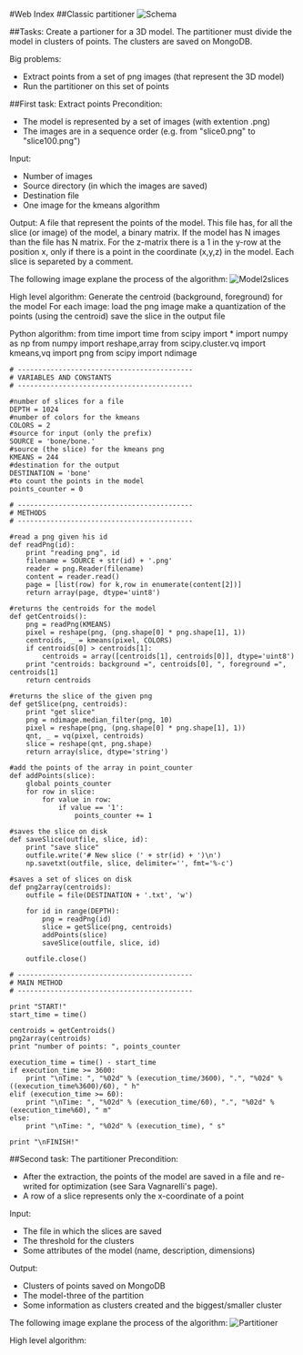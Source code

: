 #Web Index
##Classic partitioner
![Schema](https://raw.github.com/cvdlab-bio/webindex/patrizio_dev_branch/FinalProject/SchemaWebIndex.png)

##Tasks:
Create a partioner for a 3D model. 
The partitioner must divide the model in clusters of points.
The clusters are saved on MongoDB.

Big problems:
* Extract points from a set of png images (that represent the 3D model)
* Run the partitioner on this set of points

##First task: Extract points
Precondition:
* The model is represented by a set of images (with extention .png)
* The images are in a sequence order (e.g. from "slice0.png" to "slice100.png")

Input:
* Number of images
* Source directory (in which the images are saved)
* Destination file
* One image for the kmeans algorithm

Output:
A file that represent the points of the model.
This file has, for all the slice (or image) of the model, a binary matrix.
If the model has N images than the file has N matrix.
For the z-matrix there is a 1 in the y-row at the position x, only if there is a point in the coordinate (x,y,z) in the model.
Each slice is separeted by a comment.

The following image explane the process of the algorithm:
![Model2slices](https://raw.github.com/cvdlab-bio/webindex/patrizio_dev_branch/FinalProject/Model2slices.png)

High level algorithm:
	Generate the centroid (background, foreground) for the model
	For each image:
		load the png image
		make a quantization of the points (using the centroid)
		save the slice in the output file

Python algorithm:
    from time import time
    from scipy import *
    import numpy as np
    from numpy import reshape,array
    from scipy.cluster.vq import kmeans,vq
    import png
    from scipy import ndimage
    
    # -------------------------------------------
    # VARIABLES AND CONSTANTS
    # -------------------------------------------
    
    #number of slices for a file
    DEPTH = 1024
    #number of colors for the kmeans
    COLORS = 2
    #source for input (only the prefix)
    SOURCE = 'bone/bone.'
    #source (the slice) for the kmeans png 
    KMEANS = 244
    #destination for the output
    DESTINATION = 'bone'
    #to count the points in the model
    points_counter = 0
    
    # -------------------------------------------
    # METHODS
    # -------------------------------------------
    
    #read a png given his id
    def readPng(id):
        print "reading png", id
        filename = SOURCE + str(id) + '.png'
        reader = png.Reader(filename)
        content = reader.read()
        page = [list(row) for k,row in enumerate(content[2])]
        return array(page, dtype='uint8')
    
    #returns the centroids for the model
    def getCentroids():
        png = readPng(KMEANS)
        pixel = reshape(png, (png.shape[0] * png.shape[1], 1))
        centroids, _ = kmeans(pixel, COLORS)
        if centroids[0] > centroids[1]:
            centroids = array([centroids[1], centroids[0]], dtype='uint8')
        print "centroids: background =", centroids[0], ", foreground =", centroids[1]
        return centroids
    
    #returns the slice of the given png
    def getSlice(png, centroids):
        print "get slice"
        png = ndimage.median_filter(png, 10)
        pixel = reshape(png, (png.shape[0] * png.shape[1], 1))
        qnt, _ = vq(pixel, centroids)
        slice = reshape(qnt, png.shape)
        return array(slice, dtype='string')
    
    #add the points of the array in point_counter
    def addPoints(slice):
        global points_counter
        for row in slice:
            for value in row:
                if value == '1':
                    points_counter += 1
    
    #saves the slice on disk
    def saveSlice(outfile, slice, id):
        print "save slice"
        outfile.write('# New slice (' + str(id) + ')\n')
        np.savetxt(outfile, slice, delimiter='', fmt='%-c')
    
    #saves a set of slices on disk
    def png2array(centroids):     
        outfile = file(DESTINATION + '.txt', 'w')
    
        for id in range(DEPTH):
            png = readPng(id)
            slice = getSlice(png, centroids)
            addPoints(slice)
            saveSlice(outfile, slice, id)        
        
        outfile.close()
        
    # -------------------------------------------
    # MAIN METHOD
    # -------------------------------------------
    
    print "START!"
    start_time = time()
    
    centroids = getCentroids()
    png2array(centroids)    
    print "number of points: ", points_counter
    
    execution_time = time() - start_time
    if execution_time >= 3600:
        print "\nTime: ", "%02d" % (execution_time/3600), ".", "%02d" % ((execution_time%3600)/60), " h"
    elif (execution_time >= 60):
        print "\nTime: ", "%02d" % (execution_time/60), ".", "%02d" % (execution_time%60), " m"
    else:
        print "\nTime: ", "%02d" % (execution_time), " s"
        
    print "\nFINISH!"

##Second task: The partitioner
Precondition:
* After the extraction, the points of the model are saved in a file and re-writed for optimization (see Sara Vagnarelli's page).
* A row of a slice represents only the x-coordinate of a point

Input:
* The file in which the slices are saved
* The threshold for the clusters
* Some attributes of the model (name, description, dimensions)

Output:
* Clusters of points saved on MongoDB
* The model-three of the partition
* Some information as clusters created and the biggest/smaller cluster

The following image explane the process of the algorithm:
![Partitioner](https://raw.github.com/cvdlab-bio/webindex/patrizio_dev_branch/FinalProject/Partitioner.png)

High level algorithm:


 
 